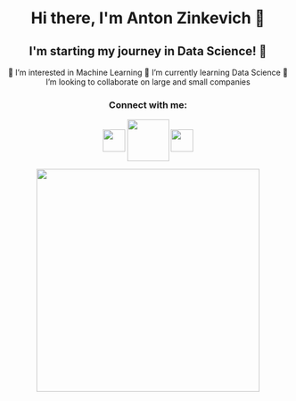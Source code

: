 <div align="center">
  
# Hi there, I'm Anton Zinkevich 👋
## I'm starting my journey in Data Science! 🚀
👀 I’m interested in Machine Learning
🌱 I’m currently learning Data Science
💞️ I’m looking to collaborate on large and small companies
### Connect with me:
[<img align="center" width="40px" src="https://github.com/znkvch/znkvch/assets/138566114/9a4df41a-ceea-4156-aed6-3259f51c5fe1" />](https://t.me/znkvch_a)
[<img align="center" width="75px" src="https://github.com/znkvch/znkvch/assets/138566114/eab0bc5e-2a1e-4a3b-a3eb-c5a1a0720cc9" />](https://www.linkedin.com/in/anton-zinkevich-8a47ba28a/)
[<img align="center" width="40px" src="https://github.com/znkvch/znkvch/assets/138566114/0794c43e-6e85-4dcb-a8e4-76a3d74ccfd9" />](https://www.instagram.com/znkvch/)

  <img src="https://media.giphy.com/media/3yRHVLXGeodopGpq7l/giphy.gif" width="400"/>
</div>

